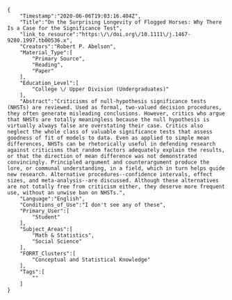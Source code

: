 
    {
        "Timestamp":"2020-06-06T19:03:16.404Z",
        "Title":"On the Surprising Longevity of Flogged Horses: Why There Is a Case for the Significance Test",
        "link_to_resource":"https:\/\/doi.org\/10.1111\/j.1467-9280.1997.tb00536.x",
        "Creators":"Robert P. Abelson",
        "Material_Type":[
            "Primary Source",
            "Reading",
            "Paper"
        ],
        "Education_Level":[
            "College \/ Upper Division (Undergraduates)"
        ],
        "Abstract":"Criticisms of null-hypothesis significance tests (NHSTs) are reviewed. Used as formal, two-valued decision procedures, they often generate misleading conclusions. However, critics who argue that NHSTs are totally meaningless because the null hypothesis is virtually always false are overstating their case. Critics also neglect the whole class of valuable significance tests that assess goodness of fit of models to data. Even as applied to simple mean differences, NHSTs can be rhetorically useful in defending research against criticisms that random factors adequately explain the results, or that the direction of mean difference was not demonstrated convincingly. Principled argument and counterargument produce the lore, or communal understanding, in a field, which in turn helps guide new research. Alternative procedures--confidence intervals, effect sizes, and meta-analysis--are discussed. Although these alternatives are not totally free from criticism either, they deserve more frequent use, without an unwise ban on NHSTs.",
        "Language":"English",
        "Conditions_of_Use":"I don't see any of these",
        "Primary_User":[
            "Student"
        ],
        "Subject_Areas":[
            "Math & Statistics",
            "Social Science"
        ],
        "FORRT_Clusters":[
            "Conceptual and Statistical Knowledge"
        ],
        "Tags":[
            ""
        ]
    }
